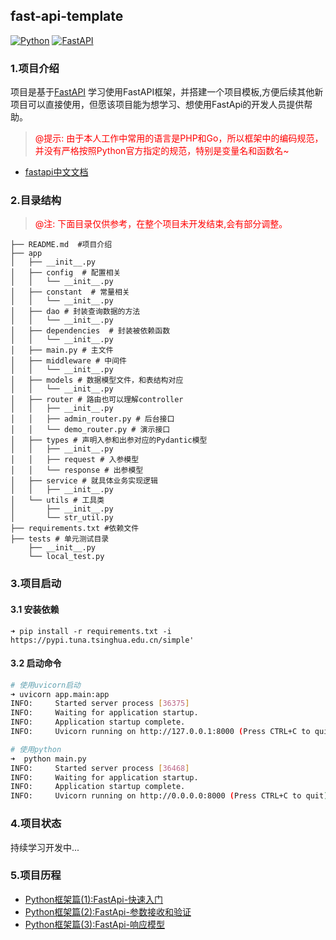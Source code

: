 ## fast-api-template

[![Python](https://img.shields.io/badge/Python-3.10+-yellow?style=for-the-badge&logo=python&logoColor=white&labelColor=101010)](https://python.org)
[![FastAPI](https://img.shields.io/badge/FastAPI-0.99.0+-00a393?style=for-the-badge&logo=fastapi&logoColor=white&labelColor=101010)](https://fastapi.tiangolo.com)

### 1.项目介绍

项目是基于[FastAPI](https://fastapi.tiangolo.com/zh/tutorial/first-steps/)
学习使用FastAPI框架，并搭建一个项目模板,方便后续其他新项目可以直接使用，但愿该项目能为想学习、想使用FastApi的开发人员提供帮助。

> <span style="color: red; ">@提示:
> 由于本人工作中常用的语言是PHP和Go，所以框架中的编码规范，并没有严格按照Python官方指定的规范，特别是变量名和函数名~</span>

- [fastapi中文文档](https://fastapi.tiangolo.com/zh/tutorial/first-steps/)

### 2.目录结构

> <span style="color: red; ">@注: 下面目录仅供参考，在整个项目未开发结束,会有部分调整。</span>

```shell
├── README.md  #项目介绍
├── app
│   ├── __init__.py
│   ├── config  # 配置相关
│   │   └── __init__.py
│   ├── constant  # 常量相关
│   │   └── __init__.py
│   ├── dao # 封装查询数据的方法
│   │   └── __init__.py
│   ├── dependencies  # 封装被依赖函数
│   │   └── __init__.py
│   ├── main.py # 主文件
│   ├── middleware # 中间件
│   │   └── __init__.py
│   ├── models # 数据模型文件，和表结构对应
│   │   └── __init__.py
│   ├── router # 路由也可以理解controller
│   │   ├── __init__.py
│   │   ├── admin_router.py # 后台接口
│   │   └── demo_router.py # 演示接口
│   ├── types # 声明入参和出参对应的Pydantic模型
│   │   ├── __init__.py
│   │   ├── request # 入参模型
│   │   └── response # 出参模型
│   ├── service # 就具体业务实现逻辑
│   │   ├── __init__.py
│   └── utils # 工具类
│       ├── __init__.py
│       └── str_util.py
├── requirements.txt #依赖文件
├── tests # 单元测试目录
    ├── __init__.py
    └── local_test.py
```

### 3.项目启动

#### 3.1 安装依赖

```shell
➜ pip install -r requirements.txt -i https://pypi.tuna.tsinghua.edu.cn/simple'
```

#### 3.2 启动命令

```sh
# 使用uvicorn启动
➜ uvicorn app.main:app
INFO:     Started server process [36375]
INFO:     Waiting for application startup.
INFO:     Application startup complete.
INFO:     Uvicorn running on http://127.0.0.1:8000 (Press CTRL+C to quit)

# 使用python
➜  python main.py
INFO:     Started server process [36468]
INFO:     Waiting for application startup.
INFO:     Application startup complete.
INFO:     Uvicorn running on http://0.0.0.0:8000 (Press CTRL+C to quit)
```

### 4.项目状态

持续学习开发中...

### 5.项目历程  

- [Python框架篇(1):FastApi-快速入门](https://mp.weixin.qq.com/s/AY_MGluXAgr27m2nPByJFw)
- [Python框架篇(2):FastApi-参数接收和验证](https://mp.weixin.qq.com/s/J2_gJxJk2VLfMXgoH1l8Cw)
- [Python框架篇(3):FastApi-响应模型](https://mp.weixin.qq.com/s/okmkZXWZ3qwS1cnAceky0w)


